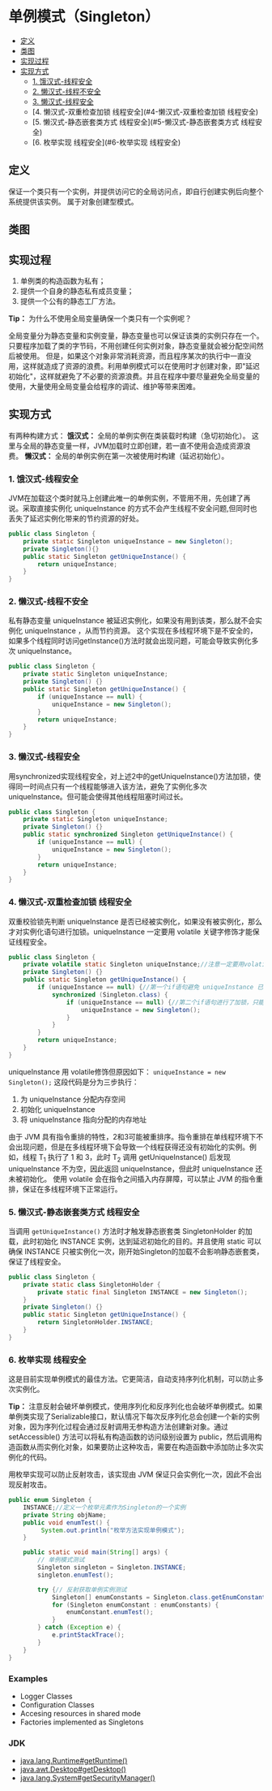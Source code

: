 # 单例模式（Singleton）

<!-- GFM-TOC -->
* [定义](#定义)
* [类图](#类图)
* [实现过程](#实现过程)
* [实现方式](#实现方式)
   * [1. 饿汉式-线程安全](#1-饿汉式-线程安全)
   * [2. 懒汉式-线程不安全](#2-懒汉式-线程不安全)
   * [3. 懒汉式-线程安全](#3-懒汉式-线程安全)
   * [4. 懒汉式-双重检查加锁 线程安全](#4-懒汉式-双重检查加锁 线程安全)
   * [5. 懒汉式-静态嵌套类方式 线程安全](#5-懒汉式-静态嵌套类方式 线程安全)
   * [6. 枚举实现 线程安全](#6-枚举实现 线程安全)
<!-- GFM-TOC -->

## 定义

保证一个类只有一个实例，并提供访问它的全局访问点，即自行创建实例后向整个系统提供该实例。
属于对象创建型模式。

## 类图

## 实现过程

1. 单例类的构造函数为私有；
2. 提供一个自身的静态私有成员变量；
3. 提供一个公有的静态工厂方法。

**Tip：** 为什么不使用全局变量确保一个类只有一个实例呢？

全局变量分为静态变量和实例变量，静态变量也可以保证该类的实例只存在一个。只要程序加载了类的字节码，不用创建任何实例对象，静态变量就会被分配空间然后被使用。
但是，如果这个对象非常消耗资源，而且程序某次的执行中一直没用，这样就造成了资源的浪费。利用单例模式可以在使用时才创建对象，即"延迟初始化"，这样就避免了不必要的资源浪费。并且在程序中要尽量避免全局变量的使用，大量使用全局变量会给程序的调试、维护等带来困难。

## 实现方式

有两种构建方式：
**饿汉式：** 全局的单例实例在类装载时构建（急切初始化）。
这里与全局的静态变量一样，JVM加载时立即创建，若一直不使用会造成资源浪费。
**懒汉式：** 全局的单例实例在第一次被使用时构建（延迟初始化）。

### 1. 饿汉式-线程安全

JVM在加载这个类时就马上创建此唯一的单例实例，不管用不用，先创建了再说。采取直接实例化 uniqueInstance 的方式不会产生线程不安全问题,但同时也丢失了延迟实例化带来的节约资源的好处。

```java
public class Singleton {
    private static Singleton uniqueInstance = new Singleton();
    private Singleton(){}
    public static Singleton getUniqueInstance() {
        return uniqueInstance;
    }
}
```

### 2. 懒汉式-线程不安全

私有静态变量 uniqueInstance 被延迟实例化，如果没有用到该类，那么就不会实例化 uniqueInstance ，从而节约资源。
这个实现在多线程环境下是不安全的，如果多个线程同时访问getInstance()方法时就会出现问题，可能会导致实例化多次 uniqueInstance。

```java
public class Singleton {
    private static Singleton uniqueInstance;
    private Singleton() {}
    public static Singleton getUniqueInstance() {
        if (uniqueInstance == null) {
            uniqueInstance = new Singleton();
        }
        return uniqueInstance;
    }
}
```

### 3. 懒汉式-线程安全

用synchronized实现线程安全，对上述2中的getUniqueInstance()方法加锁，使得同一时间点只有一个线程能够进入该方法，避免了实例化多次 uniqueInstance。但可能会使得其他线程阻塞时间过长。

```java
public class Singleton {
    private static Singleton uniqueInstance;
    private Singleton() {}
    public static synchronized Singleton getUniqueInstance() {
        if (uniqueInstance == null) {
            uniqueInstance = new Singleton();
        }
        return uniqueInstance;
    }
}
```

### 4. 懒汉式-双重检查加锁 线程安全

双重校验锁先判断 uniqueInstance 是否已经被实例化，如果没有被实例化，那么才对实例化语句进行加锁。uniqueInstance 一定要用 volatile 关键字修饰才能保证线程安全。

```java
public class Singleton {
    private volatile static Singleton uniqueInstance;//注意一定要用volatile 关键字修饰
    private Singleton() {}
    public static Singleton getUniqueInstance() {
        if (uniqueInstance == null) {//第一个if语句避免 uniqueInstance 已经被实例化之后的加锁操作
            synchronized (Singleton.class) {
                if (uniqueInstance == null) {//第二个if语句进行了加锁，只能有一个线程进入，不会出现两个线程同时实例化操作
                    uniqueInstance = new Singleton();
                }
            }
        }
        return uniqueInstance;
    }
}
```

uniqueInstance 用 volatile修饰但原因如下：
`uniqueInstance = new Singleton();` 这段代码是分为三步执行：
1. 为 uniqueInstance 分配内存空间
2. 初始化 uniqueInstance
3. 将 uniqueInstance 指向分配的内存地址

由于 JVM 具有指令重排的特性，2和3可能被重排序。指令重排在单线程环境下不会出现问题，但是在多线程环境下会导致一个线程获得还没有初始化的实例。例如，线程 T<sub>1</sub> 执行了 1 和 3，此时 T<sub>2</sub> 调用 getUniqueInstance() 后发现 uniqueInstance 不为空，因此返回 uniqueInstance，但此时 uniqueInstance 还未被初始化。
使用 volatile 会在指令之间插入内存屏障，可以禁止 JVM 的指令重排，保证在多线程环境下正常运行。

### 5. 懒汉式-静态嵌套类方式 线程安全

当调用 `getUniqueInstance()` 方法时才触发静态嵌套类 SingletonHolder 的加载，此时初始化 INSTANCE 实例，达到延迟初始化的目的。并且使用 static 可以确保 INSTANCE 只被实例化一次，刚开始Singleton的加载不会影响静态嵌套类，保证了线程安全。

```java
public class Singleton {
    private static class SingletonHolder {
        private static final Singleton INSTANCE = new Singleton();
    }
    private Singleton() {}
    public static Singleton getUniqueInstance() {
        return SingletonHolder.INSTANCE;
    }
}
```

### 6. 枚举实现 线程安全

这是目前实现单例模式的最佳方法。它更简洁，自动支持序列化机制，可以防止多次实例化。

**Tip：** 注意反射会破坏单例模式，使用序列化和反序列化也会破坏单例模式。如果单例类实现了Serializable接口，默认情况下每次反序列化总会创建一个新的实例对象，因为序列化过程会通过反射调用无参构造方法创建新对象。通过 setAccessible() 方法可以将私有构造函数的访问级别设置为 public，然后调用构造函数从而实例化对象，如果要防止这种攻击，需要在构造函数中添加防止多次实例化的代码。

用枚举实现可以防止反射攻击，该实现由 JVM 保证只会实例化一次，因此不会出现反射攻击。

```java
public enum Singleton {
    INSTANCE;//定义一个枚举元素作为Singleton的一个实例
    private String objName;
    public void enumTest() {  
	     System.out.println("枚举方法实现单例模式");
    }  

    public static void main(String[] args) {
        // 单例模式测试
        Singleton singleton = Singleton.INSTANCE;
		singleton.enumTest();

        try {// 反射获取单例实例测试
            Singleton[] enumConstants = Singleton.class.getEnumConstants();
            for (Singleton enumConstant : enumConstants) {
                enumConstant.enumTest();
            }
        } catch (Exception e) {
            e.printStackTrace();
        }
    }
}
```

### Examples

- Logger Classes
- Configuration Classes
- Accesing resources in shared mode
- Factories implemented as Singletons

### JDK

- [java.lang.Runtime#getRuntime()](http://docs.oracle.com/javase/8/docs/api/java/lang/Runtime.html#getRuntime%28%29)
- [java.awt.Desktop#getDesktop()](http://docs.oracle.com/javase/8/docs/api/java/awt/Desktop.html#getDesktop--)
- [java.lang.System#getSecurityManager()](http://docs.oracle.com/javase/8/docs/api/java/lang/System.html#getSecurityManager--)

